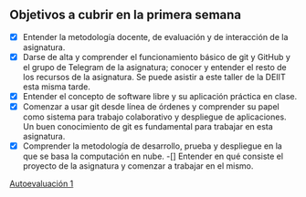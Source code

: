 ## Objetivos a cubrir en la primera semana

-[x] Entender la metodología docente, de evaluación y de interacción de la asignatura.
-[x] Darse de alta y comprender el funcionamiento básico de git y GitHub y el grupo de Telegram de la asignatura; conocer y entender el resto de los recursos de la asignatura. Se puede asistir a este taller de la DEIIT esta misma tarde.
-[x] Entender el concepto de software libre y su aplicación práctica en clase.
-[x] Comenzar a usar git desde línea de órdenes y comprender su papel como sistema para trabajo colaborativo y despliegue de aplicaciones. Un buen conocimiento de git es fundamental para trabajar en esta asignatura.
-[x] Comprender la metodología de desarrollo, prueba y despliegue en la que se basa la computación en nube.
-[] Entender en qué consiste el proyecto de la asignatura y comenzar a trabajar en el mismo.

[Autoevaluación 1]()
